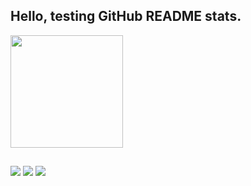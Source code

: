 ## Hello, testing GitHub README stats.

<div>
  <a href="https://github.com/elieldisousa">
  <img height="180em" src="https://github-readme-stats.vercel.app/api?username=elieldisousa&show_icons=true&theme=transparent&include_all_commits=true&count_private=true"/>
</div>

##
  
<div>
  <a href="https://twitter.com/elieldisousa" target="_blank"><img src="https://img.shields.io/badge/Twitter-1DA1F2?style=for-the-badge&logo=twitter&logoColor=white" target="_blank"></a>
  <a href="https://medium.com/@elieldisousa" target="_blank"><img src="https://img.shields.io/badge/Medium-12100E?style=for-the-badge&logo=medium&logoColor=white" target="_blank"></a>
  <a href="https://medium.com/feed@elieldisousa" target="_blank"><img src="https://img.shields.io/badge/RSS-FFA500?style=for-the-badge&logo=rss&logoColor=white" target="_blank"></a>
</div> 
